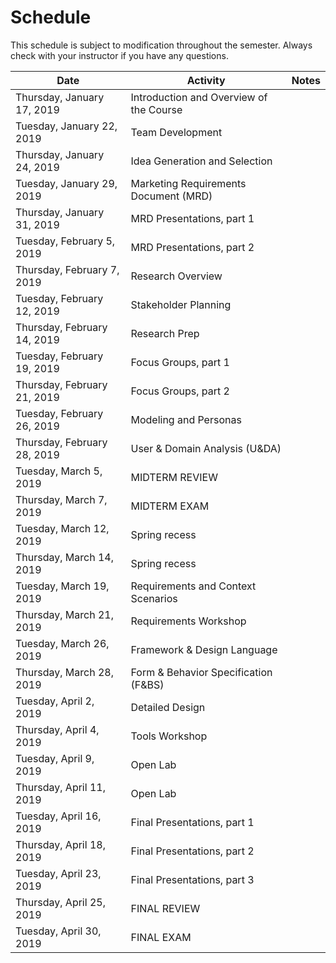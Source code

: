 # Schedule
This schedule is subject to modification throughout the semester. Always check with your instructor if you have any questions.

| Date                        | Activity                                | Notes |
| --------------------------- | --------------------------------------- | ----- |
| Thursday, January 17, 2019  | Introduction and Overview of the Course |       |
| Tuesday, January 22, 2019   | Team Development                        |       |
| Thursday, January 24, 2019  | Idea Generation and Selection           |       |
| Tuesday, January 29, 2019   | Marketing Requirements Document (MRD)   |       |
| Thursday, January 31, 2019  | MRD Presentations, part 1               |       |
| Tuesday, February 5, 2019   | MRD Presentations, part 2               |       |
| Thursday, February 7, 2019  | Research Overview                       |       |
| Tuesday, February 12, 2019  | Stakeholder Planning                    |       |
| Thursday, February 14, 2019 | Research Prep                           |       |
| Tuesday, February 19, 2019  | Focus Groups, part 1                    |       |
| Thursday, February 21, 2019 | Focus Groups, part 2                    |       |
| Tuesday, February 26, 2019  | Modeling and Personas                   |       |
| Thursday, February 28, 2019 | User & Domain Analysis (U&DA)           |       |
| Tuesday, March 5, 2019      | MIDTERM REVIEW                          |       |
| Thursday, March 7, 2019     | MIDTERM EXAM                            |       |
| Tuesday, March 12, 2019     | Spring recess                           |       |
| Thursday, March 14, 2019    | Spring recess                           |       |
| Tuesday, March 19, 2019     | Requirements and Context Scenarios      |       |
| Thursday, March 21, 2019    | Requirements Workshop                   |       |
| Tuesday, March 26, 2019     | Framework & Design Language             |       |
| Thursday, March 28, 2019    | Form & Behavior Specification (F&BS)    |       |
| Tuesday, April 2, 2019      | Detailed Design                         |       |
| Thursday, April 4, 2019     | Tools Workshop                          |       |
| Tuesday, April 9, 2019      | Open Lab                                |       |
| Thursday, April 11, 2019    | Open Lab                                |       |
| Tuesday, April 16, 2019     | Final Presentations, part 1             |       |
| Thursday, April 18, 2019    | Final Presentations, part 2             |       |
| Tuesday, April 23, 2019     | Final Presentations, part 3             |       |
| Thursday, April 25, 2019    | FINAL REVIEW                            |       |
| Tuesday, April 30, 2019     | FINAL EXAM                              |       |
